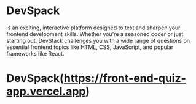 # DevSpack
is an exciting, interactive platform designed to test and sharpen your frontend development skills. Whether you're a seasoned coder or just starting out, DevStack challenges you with a wide range of questions on essential frontend topics like HTML, CSS, JavaScript, and popular frameworks like React.

# DevSpack(https://front-end-quiz-app.vercel.app)